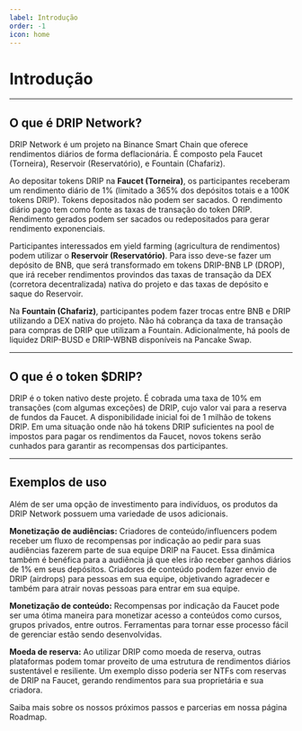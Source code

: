 ```yaml
---
label: Introdução
order: -1
icon: home
---
```


# Introdução
---

## O que é DRIP Network?

DRIP Network é um projeto na Binance Smart Chain que oferece rendimentos diários de forma deflacionária. É composto pela Faucet (Torneira), Reservoir (Reservatório), e  Fountain (Chafariz).

Ao depositar tokens DRIP na **Faucet (Torneira)**, os participantes receberam um rendimento diário de 1% (limitado a 365% dos depósitos totais e a 100K tokens DRIP). Tokens depositados não podem ser sacados. O rendimento diário pago tem como fonte as taxas de transação do token DRIP. Rendimento gerados podem ser sacados ou redepositados para gerar rendimento exponenciais.

Participantes interessados em yield farming (agricultura de rendimentos) podem utilizar o **Reservoir (Reservatório)**. Para isso deve-se fazer um depósito de BNB, que será transformado em tokens DRIP-BNB LP (DROP), que irá receber rendimentos provindos das taxas de transação da DEX (corretora decentralizada) nativa do projeto e das taxas de depósito e saque do Reservoir.

Na **Fountain (Chafariz)**, participantes podem fazer trocas entre BNB e DRIP utilizando a DEX nativa do projeto. Não há cobrança da taxa de transação para compras de DRIP que utilizam a Fountain. Adicionalmente, há pools de liquidez DRIP-BUSD e DRIP-WBNB disponíveis na Pancake Swap.

---

## O que é o token $DRIP?

DRIP é o token nativo deste projeto. É cobrada uma taxa de 10% em transações (com algumas exceções) de DRIP, cujo valor vai para a reserva de fundos da Faucet. A disponibilidade inicial foi de 1 milhão de tokens DRIP. Em uma situação onde não há tokens DRIP suficientes na pool de impostos para pagar os rendimentos da Faucet, novos tokens serão cunhados para garantir as recompensas dos participantes.

---
## Exemplos de uso
Além de ser uma opção de investimento para indivíduos, os produtos da DRIP Network possuem uma variedade de usos adicionais.

**Monetização de audiências:**
Criadores de conteúdo/influencers podem receber um fluxo de recompensas por indicação ao pedir para suas audiências fazerem parte de sua equipe DRIP na Faucet. Essa dinâmica também é benéfica para a audiência já que eles irão receber ganhos diários de 1% em seus depósitos. Criadores de conteúdo podem fazer envio de DRIP (airdrops) para pessoas em sua equipe, objetivando agradecer e também para atrair novas pessoas para entrar em sua equipe.

**Monetização de conteúdo:**
Recompensas por indicação da Faucet pode ser uma ótima maneira para monetizar acesso a conteúdos como cursos, grupos privados, entre outros. Ferramentas para tornar esse processo fácil de gerenciar estão sendo desenvolvidas.

**Moeda de reserva:**
Ao utilizar DRIP como moeda de reserva, outras plataformas podem tomar proveito de uma estrutura de rendimentos diários sustentável e resiliente. Um exemplo disso poderia ser NTFs com reservas de DRIP na Faucet, gerando rendimentos para sua proprietária e sua criadora.

Saiba mais sobre os nossos próximos passos e parcerias em nossa página Roadmap.
